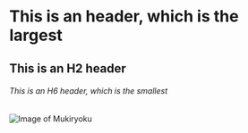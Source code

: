 # This is an header, which is the largest
## This is an H2 header
###### This is an H6 header, which is the smallest

![Image of Mukiryoku](https://1.bp.blogspot.com/-R8njG9eV5qs/WzC-oXS9XpI/AAAAAAABNDo/YdYnRp5zI1M4XVKbq9IfSu5ylwwFc88CwCLcBGAs/s400/mukiryoku_man.png)
